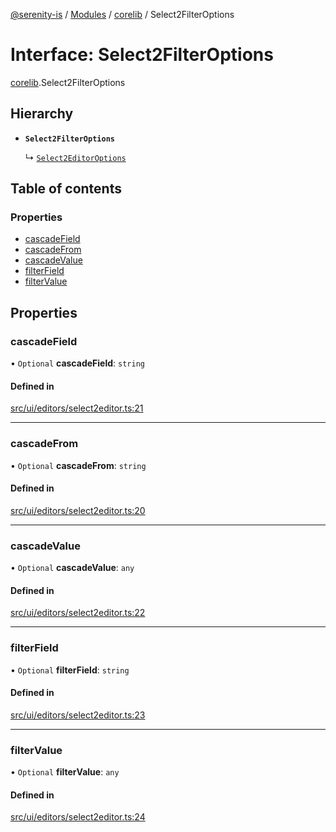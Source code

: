 [@serenity-is](../README.md) / [Modules](../modules.md) / [corelib](../modules/corelib.md) / Select2FilterOptions

# Interface: Select2FilterOptions

[corelib](../modules/corelib.md).Select2FilterOptions

## Hierarchy

- **`Select2FilterOptions`**

  ↳ [`Select2EditorOptions`](corelib.Select2EditorOptions.md)

## Table of contents

### Properties

- [cascadeField](corelib.Select2FilterOptions.md#cascadefield)
- [cascadeFrom](corelib.Select2FilterOptions.md#cascadefrom)
- [cascadeValue](corelib.Select2FilterOptions.md#cascadevalue)
- [filterField](corelib.Select2FilterOptions.md#filterfield)
- [filterValue](corelib.Select2FilterOptions.md#filtervalue)

## Properties

### cascadeField

• `Optional` **cascadeField**: `string`

#### Defined in

[src/ui/editors/select2editor.ts:21](https://github.com/serenity-is/serenity/blob/master/packages/corelib/src/ui/editors/select2editor.ts#L21)

___

### cascadeFrom

• `Optional` **cascadeFrom**: `string`

#### Defined in

[src/ui/editors/select2editor.ts:20](https://github.com/serenity-is/serenity/blob/master/packages/corelib/src/ui/editors/select2editor.ts#L20)

___

### cascadeValue

• `Optional` **cascadeValue**: `any`

#### Defined in

[src/ui/editors/select2editor.ts:22](https://github.com/serenity-is/serenity/blob/master/packages/corelib/src/ui/editors/select2editor.ts#L22)

___

### filterField

• `Optional` **filterField**: `string`

#### Defined in

[src/ui/editors/select2editor.ts:23](https://github.com/serenity-is/serenity/blob/master/packages/corelib/src/ui/editors/select2editor.ts#L23)

___

### filterValue

• `Optional` **filterValue**: `any`

#### Defined in

[src/ui/editors/select2editor.ts:24](https://github.com/serenity-is/serenity/blob/master/packages/corelib/src/ui/editors/select2editor.ts#L24)
